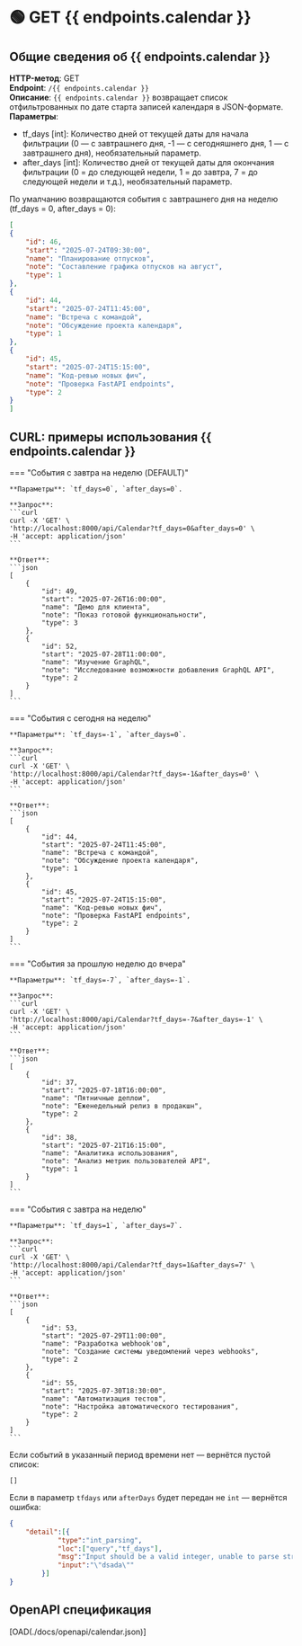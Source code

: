 # 🟢 GET {{ endpoints.calendar }}

## Общие сведения об {{ endpoints.calendar }}

**HTTP-метод**: GET  
**Endpoint**: `/{{ endpoints.calendar }}`  
**Описание**: `{{ endpoints.calendar }}` возвращает список отфильтрованных по дате старта записей календаря в JSON-формате.  
**Параметры**:  

- tf_days [int]: Количество дней от текущей даты для начала фильтрации (0 — с завтрашнего дня, -1 — с сегодняшнего дня, 1 — с завтрашнего дня), необязательный параметр.
- after_days [int]: Количество дней от текущей даты для окончания фильтрации (0 = до следующей недели, 1 = до завтра, 7 = до следующей недели и т.д.), необязательный параметр. 

По умалчанию возвращаются события с завтрашнего дня на неделю (tf_days = 0, after_days = 0):

```json
[
{
    "id": 46,
    "start": "2025-07-24T09:30:00",
    "name": "Планирование отпусков",
    "note": "Составление графика отпусков на август",
    "type": 1
},
{
    "id": 44,
    "start": "2025-07-24T11:45:00",
    "name": "Встреча с командой",
    "note": "Обсуждение проекта календаря",
    "type": 1
},
{
    "id": 45,
    "start": "2025-07-24T15:15:00",
    "name": "Код-ревью новых фич",
    "note": "Проверка FastAPI endpoints",
    "type": 2
}
]
```

## CURL: примеры использования {{ endpoints.calendar }}

=== "События с завтра на неделю (DEFAULT)"

    **Параметры**: `tf_days=0`, `after_days=0`.
    
    **Запрос**:
    ```curl
    curl -X 'GET' \
    'http://localhost:8000/api/Calendar?tf_days=0&after_days=0' \
    -H 'accept: application/json'
    ```

    **Ответ**:
    ```json
    [
        {
            "id": 49,
            "start": "2025-07-26T16:00:00",
            "name": "Демо для клиента",
            "note": "Показ готовой функциональности",
            "type": 3
        },
        {
            "id": 52,
            "start": "2025-07-28T11:00:00",
            "name": "Изучение GraphQL",
            "note": "Исследование возможности добавления GraphQL API",
            "type": 2
        }
    ]
    ```

=== "События с сегодня на неделю"

    **Параметры**: `tf_days=-1`, `after_days=0`.

    **Запрос**:
    ```curl
    curl -X 'GET' \
    'http://localhost:8000/api/Calendar?tf_days=-1&after_days=0' \
    -H 'accept: application/json'
    ```

    **Ответ**:
    ```json
    [
        {
            "id": 44,
            "start": "2025-07-24T11:45:00",
            "name": "Встреча с командой",
            "note": "Обсуждение проекта календаря",
            "type": 1
        },
        {
            "id": 45,
            "start": "2025-07-24T15:15:00",
            "name": "Код-ревью новых фич",
            "note": "Проверка FastAPI endpoints",
            "type": 2
        }
    ]
    ```

=== "Cобытия за прошлую неделю до вчера"
    
    **Параметры**: `tf_days=-7`, `after_days=-1`.

    **Запрос**:
    ```curl
    curl -X 'GET' \
    'http://localhost:8000/api/Calendar?tf_days=-7&after_days=-1' \
    -H 'accept: application/json'
    ```

    **Ответ**:
    ```json
    [
        {
            "id": 37,
            "start": "2025-07-18T16:00:00",
            "name": "Пятничные деплои",
            "note": "Еженедельный релиз в продакшн",
            "type": 2
        },
        {
            "id": 38,
            "start": "2025-07-21T16:15:00",
            "name": "Аналитика использования",
            "note": "Анализ метрик пользователей API",
            "type": 1
        }
    ]
    ```

=== "Cобытия с завтра на неделю"

    **Параметры**: `tf_days=1`, `after_days=7`.

    **Запрос**:
    ```curl
    curl -X 'GET' \
    'http://localhost:8000/api/Calendar?tf_days=1&after_days=7' \
    -H 'accept: application/json'
    ```

    **Ответ**:
    ```json
    [
        {
            "id": 53,
            "start": "2025-07-29T11:00:00",
            "name": "Разработка webhook'ов",
            "note": "Создание системы уведомлений через webhooks",
            "type": 2
        },
        {
            "id": 55,
            "start": "2025-07-30T18:30:00",
            "name": "Автоматизация тестов",
            "note": "Настройка автоматического тестирования",
            "type": 2
        }
    ]
    ```




Если событий в указанный период времени нет — вернётся пустой список:

```
[]
```

Если в параметр `tfdays` или `afterDays` будет передан не `int` — вернётся ошибка:

```json
{
    "detail":[{
            "type":"int_parsing",
            "loc":["query","tf_days"],
            "msg":"Input should be a valid integer, unable to parse string as an integer",
            "input":"\"dsada\""
        }]
}
```
## OpenAPI спецификация

[OAD(./docs/openapi/calendar.json)]